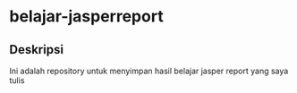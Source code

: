 belajar-jasperreport
====================

## Deskripsi ##

Ini adalah repository untuk menyimpan hasil belajar jasper report yang saya tulis
